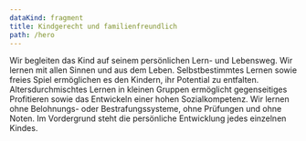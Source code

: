 ```yaml
---
dataKind: fragment
title: Kindgerecht und familienfreundlich
path: /hero
---
```

Wir begleiten das Kind auf seinem persönlichen Lern- und Lebensweg. Wir lernen mit allen Sinnen und aus dem Leben.
Selbstbestimmtes Lernen sowie freies Spiel ermöglichen es den Kindern, ihr Potential zu
entfalten. Altersdurchmischtes Lernen in kleinen Gruppen ermöglicht gegenseitiges Profitieren sowie das
Entwickeln einer hohen Sozialkompetenz.
Wir lernen ohne Belohnungs- oder Bestrafungssysteme, ohne Prüfungen und ohne Noten. Im Vordergrund
steht die persönliche Entwicklung jedes einzelnen Kindes.
